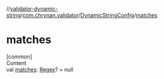 //[validator-dynamic-string](../../../index.md)/[com.chrynan.validator](../index.md)/[DynamicStringConfig](index.md)/[matches](matches.md)



# matches  
[common]  
Content  
val [matches](matches.md): [Regex](https://kotlinlang.org/api/latest/jvm/stdlib/kotlin.text/-regex/index.html)? = null  



